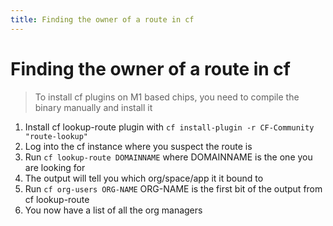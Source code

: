 ```yaml
---
title: Finding the owner of a route in cf
---
```


# Finding the owner of a route in cf

>To install cf plugins on M1 based chips, you need to compile the binary manually and install it

1. Install cf lookup-route plugin  with `cf install-plugin -r CF-Community "route-lookup"`
1. Log into the cf instance where you suspect the route is
1. Run `cf lookup-route DOMAINNAME` where DOMAINNAME is the one you are looking for
1. The output will tell you which org/space/app it it bound to
1. Run `cf org-users ORG-NAME` ORG-NAME is the first bit of the output from cf lookup-route
1. You now have a list of all the org managers

